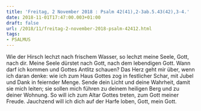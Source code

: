 ```yaml
---
title: 'Freitag, 2 November 2018 : Psalm 42(41),2-3ab.5.43(42),3-4.'
date: 2018-11-01T17:47:00.003+01:00
draft: false
url: /2018/11/freitag-2-november-2018-psalm-42412.html
tags: 
- PSALMUS
---
```


Wie der Hirsch lechzt nach frischem Wasser, so lechzt meine Seele, Gott, nach dir. Meine Seele dürstet nach Gott, nach dem lebendigen Gott. Wann darf ich kommen und Gottes Antlitz schauen? Das Herz geht mir über, wenn ich daran denke: wie ich zum Haus Gottes zog in festlicher Schar, mit Jubel und Dank in feiernder Menge. Sende dein Licht und deine Wahrheit, damit sie mich leiten; sie sollen mich führen zu deinem heiligen Berg und zu deiner Wohnung. So will ich zum Altar Gottes treten, zum Gott meiner Freude. Jauchzend will ich dich auf der Harfe loben, Gott, mein Gott.